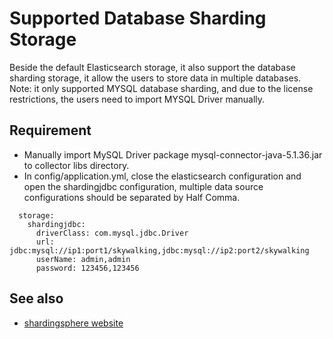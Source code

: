 # Supported Database Sharding Storage
Beside the default Elasticsearch storage, it also support the database sharding storage, it allow the users to store data in multiple databases.
Note: it only supported MYSQL database sharding, and due to the license restrictions, the users need to import MYSQL Driver manually.

## Requirement
- Manually import MySQL Driver package mysql-connector-java-5.1.36.jar to collector libs directory.
- In config/application.yml, close the elasticsearch configuration and open the shardingjdbc configuration, multiple data source configurations should be separated by Half Comma.
```
  storage:
    shardingjdbc:
      driverClass: com.mysql.jdbc.Driver
      url: jdbc:mysql://ip1:port1/skywalking,jdbc:mysql://ip2:port2/skywalking
      userName: admin,admin
      password: 123456,123456
```

## See also
- [shardingsphere website](http://shardingsphere.io)
